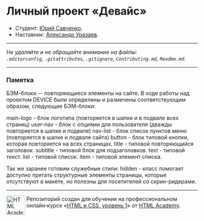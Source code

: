 # Личный проект «Девайс»

* Студент: [Юрий Савченко](https://up.htmlacademy.ru/htmlcss/27/user/357741).
* Наставник: [Александр Уразаев](https://htmlacademy.ru/profile/urazaev).

---

_Не удаляйте и не обращайте внимание на файлы:_<br>
_`.editorconfig`, `.gitattributes`, `.gitignore`, `Contributing.md`, `Readme.md`._

---

### Памятка
БЭМ-блоки -- повторяющиеся элементы на сайте.
В ходе работы над проектом DEVICE были определены и размечены соответствующим образом, следующие БЭМ-блоки:

main-logo - блок логотипа (повторяется в шапке и в подвале всех страниц)
user-nav - блок с опциями для пользователя (дважды повторяется в шапке и подвале)
nav-list - блок список пунктов меню (повторяется в шапке и подвале сайта)
button - блок типовой кнопки, которая повторяется на всех страницах.
title - типовой повторяющийся заголовок.
subtitle - типовой блок для подзаголовков.
text - типовой текст.
list - типовой список.
item - типовой элемент списка.



Так же заранее готовим служебные стили:
hidden - класс помогает доступно прятать структурные элементы страницы, которые отсутствуют в макете, но полезны для посетителей со скрин-ридерами.

---

<a href="https://htmlacademy.ru/intensive/htmlcss"><img align="left" width="50" height="50" alt="HTML Academy" src="https://up.htmlacademy.ru/static/img/intensive/htmlcss/logo-for-github-2.png"></a>

Репозиторий создан для обучения на профессиональном онлайн‑курсе «[HTML и CSS, уровень 1](https://htmlacademy.ru/intensive/htmlcss)» от [HTML Academy](https://htmlacademy.ru).
